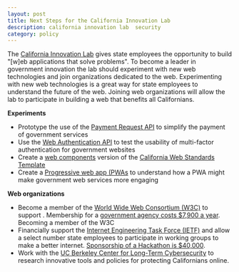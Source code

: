 ```yaml
---
layout: post
title: Next Steps for the California Innovation Lab
description: california innovation lab  security
category: policy
---
```


The [California Innovation Lab](https://innovate.ca.gov/FAQs/) gives state employees the opportunity to build "[w]eb applications that solve problems". To become a leader in government innovation the lab should experiment with new web technologies and join organizations dedicated to the web. Experimenting with new web technologies is a great way for state employees to understand the future of the web. Joining web organizations will allow the lab to participate in building a web that benefits all Californians.  

**Experiments**

- Prototype the use of the [Payment Request API](https://developer.mozilla.org/en-US/docs/Web/API/Payment_Request_API) to simplify the payment of government services
- Use the [Web Authentication API](https://developer.mozilla.org/en-US/docs/Web/API/Web_Authentication_API) to test the usability of multi-factor authentication for government websites
- Create a [web components](https://developer.mozilla.org/en-US/docs/Web/Web_components) version of the [California Web Standards Template](https://webstandards.ca.gov/web-standards/)
- Create a [Progressive web app (PWAs](https://developer.mozilla.org/en-US/Apps/Progressive) to understand how a PWA might make government web services more engaging

**Web organizations**

- Become a member of the [World Wide Web Consortium (W3C)](https://www.w3.org/Consortium/) to support . Membership for a [government agency costs $7,900 a year](https://www.w3.org/Consortium/fees?countryCode=US&quarter=01-01&year=2019#results). Becoming a member of the W3C
- Financially support the [Internet Engineering Task Force (IETF)](https://ietf.org/about/) and allow a select number state employees to participate in working groups to make a better internet. [Sponsorship of a Hackathon is $40,000](https://ietf.org/how/runningcode/hackathons/).
- Work with the [UC Berkeley Center for Long-Term Cybersecurity](https://cltc.berkeley.edu/) to research innovative tools and policies for protecting Californians online.